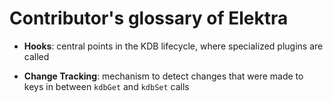 # Contributor's glossary of Elektra

- **Hooks**:
  central points in the KDB lifecycle, where specialized plugins are called

- **Change Tracking**:
  mechanism to detect changes that were made to keys in between `kdbGet` and `kdbSet` calls

